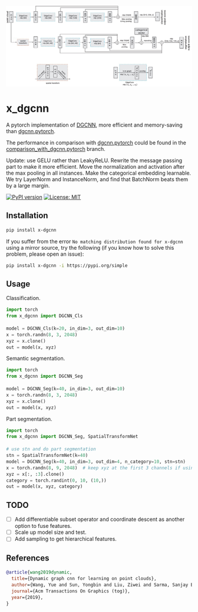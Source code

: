 <img src="./dgcnn.jpg" width="1200px"></img>

# x_dgcnn

A pytorch implementation of [DGCNN](https://arxiv.org/abs/1801.07829), more efficient and memory-saving than
[dgcnn.pytorch](https://github.com/antao97/dgcnn.pytorch).

The performance in comparison with [dgcnn.pytorch](https://github.com/antao97/dgcnn.pytorch) could be found in
the [comparison_with_dgcnn.pytorch](https://github.com/kentechx/x-dgcnn/tree/comparison_with_dgcnn.pytorch) branch.

Update: use GELU rather than LeakyReLU. Rewrite the message passing part to make it more efficient. Move the
normalization and activation after the max pooling in all instances. Make the categorical embedding learnable.
We try LayerNorm and InstanceNorm, and find that BatchNorm beats them by a large margin.

[![PyPI version](https://badge.fury.io/py/x-dgcnn.svg)](https://badge.fury.io/py/x-dgcnn)
[![License: MIT](https://img.shields.io/badge/License-MIT-yellow.svg)](https://opensource.org/licenses/MIT)

## Installation

```bash
pip install x-dgcnn
```

If you suffer from the error `No matching distribution found for x-dgcnn` using a mirror source, try the following
(if you know how to solve this problem, please open an issue):
```bash
pip install x-dgcnn -i https://pypi.org/simple
```

## Usage

Classification.

```python
import torch
from x_dgcnn import DGCNN_Cls

model = DGCNN_Cls(k=20, in_dim=3, out_dim=10)
x = torch.randn(8, 3, 2048)
xyz = x.clone()
out = model(x, xyz)

```

Semantic segmentation.

```python
import torch
from x_dgcnn import DGCNN_Seg

model = DGCNN_Seg(k=40, in_dim=3, out_dim=10)
x = torch.randn(8, 3, 2048)
xyz = x.clone()
out = model(x, xyz)
```

Part segmentation.

```python
import torch
from x_dgcnn import DGCNN_Seg, SpatialTransformNet

# use stn and do part segmentation
stn = SpatialTransformNet(k=40)
model = DGCNN_Seg(k=40, in_dim=3, out_dim=4, n_category=10, stn=stn)
x = torch.randn(8, 9, 2048)  # keep xyz at the first 3 channels if using stn
xyz = x[:, :3].clone()
category = torch.randint(0, 10, (10,))
out = model(x, xyz, category)
```

## TODO
- [ ] Add differentiable subset operator and coordinate descent as another option to fuse features.
- [ ] Scale up model size and test.
- [ ] Add sampling to get hierarchical features.

## References

```bibtex
@article{wang2019dynamic,
  title={Dynamic graph cnn for learning on point clouds},
  author={Wang, Yue and Sun, Yongbin and Liu, Ziwei and Sarma, Sanjay E and Bronstein, Michael M and Solomon, Justin M},
  journal={Acm Transactions On Graphics (tog)},
  year={2019},
}
```
